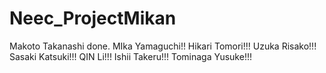 # Neec_ProjectMikan
Makoto Takanashi done.
MIka Yamaguchi!!
Hikari Tomori!!!
Uzuka Risako!!!
Sasaki Katsuki!!!
QIN Li!!!
Ishii Takeru!!!
Tominaga Yusuke!!!